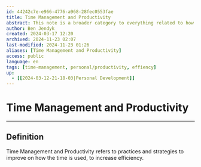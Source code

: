 ```yaml
---
id: 44242c7e-e966-4776-a968-28fec0553fae
title: Time Management and Productivity
abstract: This note is a broader category to everything related to how one uses his time and the effiency therein.
author: Ben Jendyk
created: 2024-03-17 12:20
archived: 2024-11-23 02:07
last-modified: 2024-11-23 01:26
aliases: [Time Management and Productivity]
access: public
language: en
tags: [time-management, personal/productivity, effiency]
up:
  - [[2024-03-12-21-18-03|Personal Development]]
---
```


# Time Management and Productivity

--- 

## Definition

Time Management and Productivity refers to practices and strategies to improve on how the time is used, to increase efficiency.
